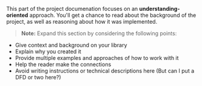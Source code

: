 This part of the project documenation focuses on an
**understanding-oriented** approach.  You'll get a 
chance to read about the background of the project,
as well as reasoning about how it was implemented.

> **Note:** Expand this section by considering the
> following points:

- Give context and background on your library
- Explain why you created it
- Provide multiple examples and approaches of how 
    to work with it
- Help the reader make the connections
- Avoid writing instructions or technical descriptions 
    here (But can I put a DFD or two here?)